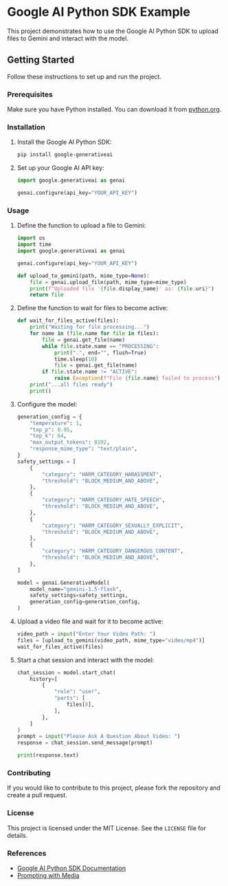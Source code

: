 # Google AI Python SDK Example

This project demonstrates how to use the Google AI Python SDK to upload files to Gemini and interact with the model.

## Getting Started

Follow these instructions to set up and run the project.

### Prerequisites

Make sure you have Python installed. You can download it from [python.org](https://www.python.org/).

### Installation

1. Install the Google AI Python SDK:

    ```sh
    pip install google-generativeai
    ```

2. Set up your Google AI API key:

    ```python
    import google.generativeai as genai

    genai.configure(api_key="YOUR_API_KEY")
    ```

### Usage

1. Define the function to upload a file to Gemini:

    ```python
    import os
    import time
    import google.generativeai as genai

    genai.configure(api_key="YOUR_API_KEY")

    def upload_to_gemini(path, mime_type=None):
        file = genai.upload_file(path, mime_type=mime_type)
        print(f"Uploaded file '{file.display_name}' as: {file.uri}")
        return file
    ```

2. Define the function to wait for files to become active:

    ```python
    def wait_for_files_active(files):
        print("Waiting for file processing...")
        for name in (file.name for file in files):
            file = genai.get_file(name)
            while file.state.name == "PROCESSING":
                print(".", end="", flush=True)
                time.sleep(10)
                file = genai.get_file(name)
            if file.state.name != "ACTIVE":
                raise Exception(f"File {file.name} failed to process")
        print("...all files ready")
        print()
    ```

3. Configure the model:

    ```python
    generation_config = {
        "temperature": 1,
        "top_p": 0.95,
        "top_k": 64,
        "max_output_tokens": 8192,
        "response_mime_type": "text/plain",
    }
    safety_settings = [
        {
            "category": "HARM_CATEGORY_HARASSMENT",
            "threshold": "BLOCK_MEDIUM_AND_ABOVE",
        },
        {
            "category": "HARM_CATEGORY_HATE_SPEECH",
            "threshold": "BLOCK_MEDIUM_AND_ABOVE",
        },
        {
            "category": "HARM_CATEGORY_SEXUALLY_EXPLICIT",
            "threshold": "BLOCK_MEDIUM_AND_ABOVE",
        },
        {
            "category": "HARM_CATEGORY_DANGEROUS_CONTENT",
            "threshold": "BLOCK_MEDIUM_AND_ABOVE",
        },
    ]

    model = genai.GenerativeModel(
        model_name="gemini-1.5-flash",
        safety_settings=safety_settings,
        generation_config=generation_config,
    )
    ```

4. Upload a video file and wait for it to become active:

    ```python
    video_path = input("Enter Your Video Path: ")
    files = [upload_to_gemini(video_path, mime_type="video/mp4")]
    wait_for_files_active(files)
    ```

5. Start a chat session and interact with the model:

    ```python
    chat_session = model.start_chat(
        history=[
            {
                "role": "user",
                "parts": [
                    files[0],
                ],
            },
        ]
    )
    prompt = input("Please Ask A Question About Video: ")
    response = chat_session.send_message(prompt)

    print(response.text)
    ```

### Contributing

If you would like to contribute to this project, please fork the repository and create a pull request.

### License

This project is licensed under the MIT License. See the `LICENSE` file for details.

### References

- [Google AI Python SDK Documentation](https://ai.google.dev/gemini-api/docs/get-started/python)
- [Prompting with Media](https://ai.google.dev/gemini-api/docs/prompting_with_media)

